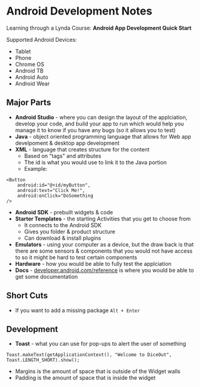 # Android Development Notes 

Learning through a Lynda Course: **Android App Development Quick Start** 

Supported Android Devices: 

* Tablet 
* Phone 
* Chrome OS 
* Android TB 
* Android Auto 
* Android Wear  

## Major Parts

* **Android Studio** - where you can design the layout of the applciation, develop your code, and build your app to run which would help you manage it to know if you have any bugs (so it allows you to test) 
* **Java** - object oriented programming language that allows for Web app develpoment & desktop app development 
* **XML** - language that creates structure for the content 
	* Based on "tags" and attributes
	* The id is what you would use to link it to the Java portion 
	* Example: 

	
```
<Button 
	android:id="@+id/myButton", 
	android:text="Click Me!", 
	android:onClick="DoSomething
/> 

```

* **Android SDK** - prebuilt widgets & code
* **Starter Templates** - the starting Activities that you get to choose from 
	* It connects to the Android SDK 
	* Gives you folder & product structure 
	* Can download & install plugins 
* **Emulators** - using your computer as a device, but the draw back is that there are some sensors & components that you would not have access to so it might be hard to test certain components 
* **Hardware** - how you would be able to fully test the applciation 
* **Docs** - [developer.android.com/reference](developer.android.com/reference) is where you would be able to get some documentation

## Short Cuts 
* If you want to add a missing package `Alt + Enter` 

## Development 
* **Toast** - what you can use for pop-ups to alert the user of something 

``` 
Toast.makeText(getApplicationContext(), "Welcome to DiceOut", Toast.LENGTH_SHORT).show();
```

* Margins is the amount of space that is outside of the Widget walls 
* Padding is the amount of space that is inside the widget 









